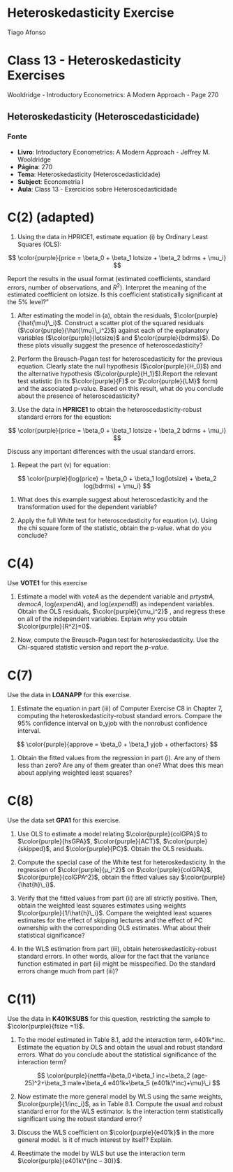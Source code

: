 # Heteroskedasticity Exercise
Tiago Afonso

# Class 13 - Heteroskedasticity Exercises

Wooldridge - Introductory Econometrics: A Modern Approach - Page 270

## Heteroskedasticity (Heteroscedasticidade)

### Fonte

-   **Livro**: Introductory Econometrics: A Modern Approach - Jeffrey M.
    Wooldridge
-   **Página**: 270
-   **Tema**: Heteroskedasticity (Heteroscedasticidade)
-   **Subject**: Econometria I
-   **Aula**: Class 13 - Exercícios sobre Heteroscedasticidade

# C(2) (adapted)

1.  Using the data in HPRICE1, estimate equation (i) by Ordinary Least
    Squares (OLS):

$$
\color{purple}{price = \beta_0 + \beta_1 lotsize + \beta_2 bdrms + \mu_i}
$$

Report the results in the usual format (estimated coefficients, standard
errors, number of observations, and *R*<sup>2</sup>). Interpret the
meaning of the estimated coefficient on lotsize. Is this coefficient
statistically significant at the 5% level?”

1.  After estimating the model in (a), obtain the residuals,
    $\color{purple}{\hat{\mu}\_i}$. Construct a scatter plot of the
    squared residuals ($\color{purple}{\hat{\mu}\_i^2}$) against each of
    the explanatory variables ($\color{purple}{lotsize}$ and $\color{purple}{bdrms}$). Do these plots
    visually suggest the presence of heteroscedasticity?

2.  Perform the Breusch-Pagan test for heteroscedasticity for the previous equation. Clearly state the null hypothesis
    ($\color{purple}{H_0}$) and the alternative hypothesis ($\color{purple}{H_1}$).Report the relevant test statistic (in its $\color{purple}{F}$ or $\color{purple}{LM}$ form) and the associated p-value. Based on this result, what do you conclude about the presence of heteroscedasticity?

3.  Use the data in **HPRICE1** to obtain the heteroscedasticity-robust
    standard errors for the equation:

$$
\color{purple}{price = \beta_0 + \beta_1 lotsize + \beta_2 bdrms + \mu_i}
$$

Discuss any important differences with the usual standard errors.

1.  Repeat the part (v) for equation:

$$
\color{purple}{log(price) = \beta_0 + \beta_1 log(lotsize) + \beta_2 log(bdrms) + \mu_i}
$$

1.  What does this example suggest about heteroscedasticity and the
    transformation used for the dependent variable?

2.  Apply the full White test for heteroscedasticity for equation (v).
    Using the chi square form of the statistic, obtain the p-value. what
    do you conclude?

# C(4)

Use **VOTE1** for this exercise

1.  Estimate a model with *voteA* as the dependent variable and
    *prtystrA*, *democA*, log(*expendA*), and log(*expendB*) as
    independent variables. Obtain the OLS residuals,
    $\color{purple}{\mu_i^2}$ , and regress these on all of the
    independent variables. Explain why you obtain
    $\color{purple}{R^2}=0$.

2.  Now, compute the Breusch-Pagan test for heteroskedasticity. Use the
    Chi-squared statistic version and report the *p-value*.

# C(7)

Use the data in **LOANAPP** for this exercise.

1.  Estimate the equation in part (iii) of Computer Exercise C8 in
    Chapter 7, computing the heteroskedasticity-robust standard errors.
    Compare the 95% confidence interval on b_yjob with the nonrobust
    confidence interval.

$$
\color{purple}{approve = \beta_0 + \beta_1 yjob + otherfactors}
$$

1.  Obtain the fitted values from the regression in part (i). Are any of
    them less than zero? Are any of them greater than one? What does
    this mean about applying weighted least squares?

# C(8)

Use the data set **GPA1** for this exercise.

1.  Use OLS to estimate a model relating $\color{purple}{colGPA}$ to
    $\color{purple}{hsGPA}$, $\color{purple}{ACT}$,
    $\color{purple}{skipped}$, and $\color{purple}{PC}$. Obtain the OLS
    residuals.

2.  Compute the special case of the White test for heteroskedasticity.
    In the regression of $\color{purple}{μ_i^2}$ on
    $\color{purple}{colGPA}$, $\color{purple}{colGPA^2}$, obtain the
    fitted values say $\color{purple}{\hat{h}\_i}$.

3.  Verify that the fitted values from part (ii) are all strictly
    positive. Then, obtain the weighted least squares estimates using
    weights $\color{purple}{1/\hat{h}\_i}$. Compare the weighted least
    squares estimates for the effect of skipping lectures and the effect
    of PC ownership with the corresponding OLS estimates. What about
    their statistical significance?

4.  In the WLS estimation from part (iii), obtain
    heteroskedasticity-robust standard errors. In other words, allow for
    the fact that the variance function estimated in part (ii) might be
    misspecified. Do the standard errors change much from part (iii)?

# C(11)

Use the data in **K401KSUBS** for this question, restricting the sample
to $\color{purple}{fsize =1}$.

1.  To the model estimated in Table 8.1, add the interaction term,
    e401k\*inc. Estimate the equation by OLS and obtain the usual and
    robust standard errors. What do you conclude about the statistical
    significance of the interaction term?
    
    $$
    \color{purple}{nettfa=\beta_0+\beta_1 inc+\beta_2 (age-25)^2+\beta_3 male+\beta_4 e401k+\beta_5 (e401k\*inc)+\mu}\_i
    $$

3.  Now estimate the more general model by WLS using the same weights,
    $\color{purple}{1/inc_i}$, as in Table 8.1. Compute the usual and
    robust standard error for the WLS estimator. Is the interaction term
    statistically significant using the robust standard error?

4.  Discuss the WLS coefficient on $\color{purple}{e401k}$ in the more
    general model. Is it of much interest by itself? Explain.

5.  Reestimate the model by WLS but use the interaction term
    $\color{purple}{e401k\*(inc – 30)}$.



